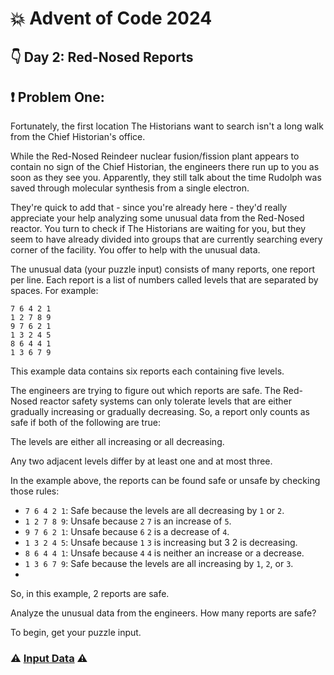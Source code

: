 # 💥 Advent of Code 2024

## 👇 Day 2: Red-Nosed Reports

❗ Problem One:
---
Fortunately, the first location The Historians want to search isn't a long walk from the Chief Historian's office.

While the Red-Nosed Reindeer nuclear fusion/fission plant appears to contain no sign of the Chief Historian, the engineers there run up to you as soon as they see you. Apparently, they still talk about the time Rudolph was saved through molecular synthesis from a single electron.

They're quick to add that - since you're already here - they'd really appreciate your help analyzing some unusual data from the Red-Nosed reactor. You turn to check if The Historians are waiting for you, but they seem to have already divided into groups that are currently searching every corner of the facility. You offer to help with the unusual data.

The unusual data (your puzzle input) consists of many reports, one report per line. Each report is a list of numbers called levels that are separated by spaces. For example:
```
7 6 4 2 1
1 2 7 8 9
9 7 6 2 1
1 3 2 4 5
8 6 4 4 1
1 3 6 7 9
```
This example data contains six reports each containing five levels.

The engineers are trying to figure out which reports are safe. The Red-Nosed reactor safety systems can only tolerate levels that are either gradually increasing or gradually decreasing. So, a report only counts as safe if both of the following are true:

The levels are either all increasing or all decreasing.

Any two adjacent levels differ by at least one and at most three.

In the example above, the reports can be found safe or unsafe by checking those rules:

* `7 6 4 2 1`: Safe because the levels are all decreasing by `1` or `2`.
* `1 2 7 8 9`: Unsafe because `2` `7` is an increase of `5`.
* `9 7 6 2 1`: Unsafe because `6` `2` is a decrease of `4`.
* `1 3 2 4 5`: Unsafe because `1` `3` is increasing but 3 2 is decreasing.
* `8 6 4 4 1`: Unsafe because `4` `4` is neither an increase or a decrease.
* `1 3 6 7 9`: Safe because the levels are all increasing by `1`, `2`, or `3`.
* 
So, in this example, 2 reports are safe.

Analyze the unusual data from the engineers. How many reports are safe?

To begin, get your puzzle input.

### ⚠️ [Input Data](inputData.txt) ⚠️